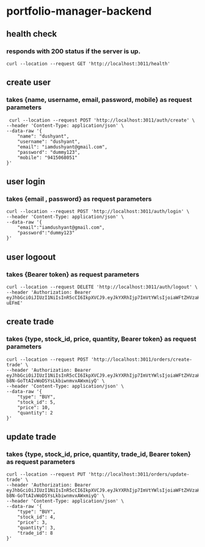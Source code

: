 # portfolio-manager-backend
## health check 
### responds with 200 status if the server is up.
```
curl --location --request GET 'http://localhost:3011/health'
```

## create user
### takes {name, username, email, password, mobile} as request parameters
```
 curl --location --request POST 'http://localhost:3011/auth/create' \
--header 'Content-Type: application/json' \
--data-raw '{
    "name": "dushyant",
    "username": "dushyant",
    "email": "iamdushyant@gmail.com",
    "password": "dummy123",
    "mobile": "9415068051"
}' 
```

## user login

### takes {email , password} as request parameters

```
curl --location --request POST 'http://localhost:3011/auth/login' \
--header 'Content-Type: application/json' \
--data-raw '{
	"email":"iamdushyant@gmail.com",
	"password":"dummy123"
}'
```

## user logoout
### takes {Bearer token} as request parameters

```
curl --location --request DELETE 'http://localhost:3011/auth/logout' \
--header 'Authorization: Bearer eyJhbGciOiJIUzI1NiIsInR5cCI6IkpXVCJ9.eyJkYXRhIjp7ImVtYWlsIjoiaWFtZHVzaHlhbnQ4NjVAc3ByaW5ncm9sZS5jb20iLCJpZCI6NSwibmFtZSI6ImR1c2h5YW50In0sImlhdCI6MTYyODgwMTg2MiwiZXhwIjoxNjMyNDAxODYyfQ.9sYiiVZN0DTwBP1AC8VegXYMWRwWv0dTgC8SM-uEFmE'
```

## create trade

### takes {type, stock_id, price, quantity, Bearer token} as request parameters

```
curl --location --request POST 'http://localhost:3011/orders/create-trade' \
--header 'Authorization: Bearer eyJhbGciOiJIUzI1NiIsInR5cCI6IkpXVCJ9.eyJkYXRhIjp7ImVtYWlsIjoiaWFtZHVzaHlhbnRAZ21haWwuY29tIiwiaWQiOjEsIm5hbWUiOiJkdXNoeWFudCJ9LCJpYXQiOjE2MjkwMjE2MzAsImV4cCI6MTYzMjYyMTYzMH0.9eqqN8LCu-b8N-GoTtAIvWoDSYsLkbiwnmvxAWxmiyQ' \
--header 'Content-Type: application/json' \
--data-raw '{
    "type": "BUY",
    "stock_id": 5,
    "price": 10,
    "quantity": 2
}'
```
## update trade
### takes {type, stock_id, price, quantity, trade_id, Bearer token} as request parameters

```
curl --location --request PUT 'http://localhost:3011/orders/update-trade' \
--header 'Authorization: Bearer eyJhbGciOiJIUzI1NiIsInR5cCI6IkpXVCJ9.eyJkYXRhIjp7ImVtYWlsIjoiaWFtZHVzaHlhbnRAZ21haWwuY29tIiwiaWQiOjEsIm5hbWUiOiJkdXNoeWFudCJ9LCJpYXQiOjE2MjkwMjE2MzAsImV4cCI6MTYzMjYyMTYzMH0.9eqqN8LCu-b8N-GoTtAIvWoDSYsLkbiwnmvxAWxmiyQ' \
--header 'Content-Type: application/json' \
--data-raw '{
    "type": "BUY",
    "stock_id": 4,
    "price": 3,
    "quantity": 3,
    "trade_id": 8
}'
```
